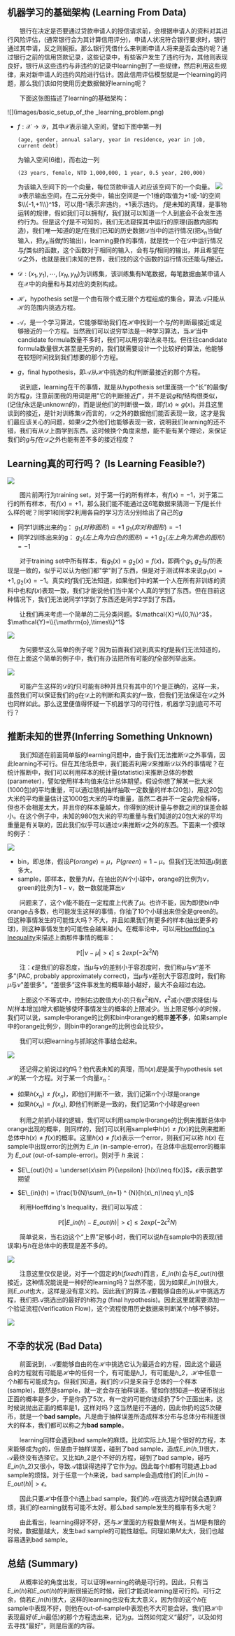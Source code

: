 ## 机器学习的基础架构 (Learning From Data)

&emsp;&emsp;银行在决定是否要通过贷款申请人的授信请求前，会根据申请人的资料对其进行风险评估，(通常银行会为其计算信用评分)，申请人状况符合银行要求时，银行通过其申请，反之则婉拒。那么银行凭借什么来判断申请人将来是否会违约呢？通过银行之前的信用贷款记录，这些记录中，有些客户发生了违约行为，其他则表现良好，银行从这些违约与非违约的记录中learning到了一些规律，然后利用这些规律，来对新申请人的违约风险进行估计。因此信用评估模型就是一个learning的问题，那么我们该如何使用历史数据做好learning呢？

&emsp;&emsp;下面这张图描述了learning的基础架构：

![](images/basic_setup_of_the _learning_problem.png)

 - $f:\mathcal{X} \to \mathcal{Y}$，其中$\mathcal{X}$表示输入空间，譬如下图中第一列
 
    ``(age, gender, annual salary, year in residence, year in job, current debt)``

    为输入空间(6维)，而右边一列
    
    ``(23 years, female, NTD 1,000,000, 1 year, 0.5 year, 200,000)``
    
    为该输入空间下的一个向量，每位贷款申请人对应该空间下的一个向量。
![](images/feature_vector.png)
    $\mathcal{Y}$表示输出空间，在二元分类中，输出空间是一个1维的取值为+1或-1的空间 $\\{-1,+1\\}^1$，可以用-1表示非违约，+1表示违约。
    $f$是未知的真理，是事物运转的规律，假如我们可以拥有$f$，我们就可以知道一个人到底会不会发生违约行为。但是这个$f$是不可知的，我们无法窥探其中运行的原理(函数内部构造)，我们唯一知道的是$f$在我们已知的历史数据$\mathcal{D}$当中的运行情况(把$x_n$当做$f$输入，把$y_n$当做$f$的输出)，learning要作的事情，就是找一个在$\mathcal{D}$中运行情况与$f$类似的函数，这个函数对于相同的输入，会有与$f$相同的输出，并且希望在$\mathcal{D}$之外，也就是我们未知的世界，我们找的这个函数的运行情况还能与$f$接近。
    
    

 - $\mathcal{D}:(x_1,y_1), \dotsb,(x_N,y_N)$为训练集，该训练集有N笔数据，每笔数据由某申请人在$\mathcal{X}$中的向量和与其对应的类别构成。
 - $\mathcal{H}$，hypothesis set是一个由有限个或无限个方程组成的集合，算法$\mathcal{A}$只能从$\mathcal{H}$的范围内挑选方程。
 
 - $\mathcal{A}$，是一个学习算法，它能够帮助我们在$\mathcal{H}$中找到一个与$f$的判断最接近或足够接近的一个方程。当然我们可以说穷举法是一种学习算法，当$\mathcal{H}$当中candidate formula数量不多时，我们可以用穷举法来寻找。但往往candidate formula数量很大甚至是无穷的，我们就需要设计一个比较好的算法，他能够在较短时间找到我们想要的那个方程。
 
 - $g$，final hypothesis，即$\mathcal{A}$从$\mathcal{H}$中挑选的和$f$判断最接近的那个方程。
 
&emsp;&emsp;说到底，learning在干的事情，就是从hypothesis set里面挑一个“长”的最像$f$的方程$g$，注意前面我的用词是用"它的判断接近$f$"，并不是说$g$和$f$结构很类似，(记住$f$永远是unknown的)，而是说他们的判断很一致，即$f(x)\approx g(x)$。并且这里谈到的接近，是针对训练集$\mathcal{D}$而言的，$\mathcal{D}$之外的数据他们能否表现一致，这才是我们最应该关心的问题，如果$\mathcal{D}$之外他们也能够表现一致，说明我们learning的还不错，我们有从$\mathcal{D}$上面学到东西。这时候换个角度来想，能不能有某个理论，来保证我们的$g$与$f$在$\mathcal{D}$之外也能有差不多的接近程度？

## Learning真的可行吗？ (Is Learning Feasible?)
![](images/a_learning_puzzle.png)

&emsp;&emsp;图片前两行为training set，对于第一行的所有样本，有$f(x)=-1$，对于第二行的所有样本，有$f(x)=+1$，那么我们能不能通过这6笔数据来猜测一下$f$是长什么样的呢？同学1和同学2利用各自的学习方法分别给出了自己的$g$ 

 - 同学1训练出来的g：
   $g_1(对称图形)=+1$
   $g_1(非对称图形)=-1$
 - 同学2训练出来的g：
   $g_2(左上角为白色的图形)=+1$
   $g_2(左上角为黑色的图形)=-1$

&emsp;&emsp;对于training set中所有样本，有$g_1(x)=g_2(x)=f(x)$，即两个$g_1,g_2$与$f$的表现是一致的，似乎可以认为他们都"学"到了东西，但是对于测试样本来说$g_1(x)=+1,g_2(x)=-1$。真实的$f$我们无法知道，如果他们中的某一个人在所有非训练的资料中也和$f(x)$表现一致，我们才能说他们当中某个人真的学到了东西。但在目前这种情况下，我们无法说同学1学到了东西还是同学2学到了东西。

&emsp;&emsp;让我们再来考虑一个简单的二元分类问题。$\mathcal{X}=\\{0,1\\}^3$，$\mathcal{Y}=\\{\mathrm{o},\times\\}^1$
    
![](images/a_simple_binary_classification_problem.png)

&emsp;&emsp;为何要举这么简单的例子呢？因为前面我们说到真实的$f$是我们无法知道的，但在上面这个简单的例子中，我们有办法把所有可能的$f$全部列举出来。

![](images/no_free_lunch.png)

&emsp;&emsp;可能产生这样的$\mathcal{D}$的$f$只可能有8种并且只有其中的1个是正确的，这样一来，虽然我们可以保证我们的$g$在$\mathcal{D}$上的判断和真实的$f$一致，但我们无法保证在$\mathcal{D}$之外也同样如此。那么这里便值得怀疑一下机器学习的可行性，机器学习到底可不可行？

## 推断未知的世界(Inferring Something Unknown)
&emsp;&emsp;我们知道在前面简单版的learning问题中，由于我们无法推断$\mathcal{D}$之外事情，因此learning不可行。但在其他场景中，我们能否利用$\mathcal{D}$来推断$\mathcal{D}$以外的事情呢？在统计推断中，我们可以利用样本的统计量(statistic)来推断总体的参数(parameter)，譬如使用样本均值来估计总体期望。假设你想了解某一批大米(1000包)的平均重量，可以通过随机抽样抽取一定数量的样本(20包)，用这20包大米的平均重量估计这1000包大米的平均重量，虽然二者并不一定会完全相等，但也不会相差太大，并且你的样本量越大，你得到的统计量与参数之间的误差会越小。在这个例子中，未知的980包大米的平均重量与我们知道的20包大米的平均重量是有关联的，因此我们似乎可以通过$\mathcal{D}$来推断$\mathcal{D}$之外的东西。下面来一个摸球的例子：

![](images/bin_sample.png)

 - bin，即总体，假设$P(orange)=\mu$，$P(green)=1-\mu$。但我们无法知道$\mu$到底多大。
 - sample，即样本，数量为$N$，在抽出的$N$个小球中，orange的比例为$\nu$，green的比例为$1-\nu$，数一数就能算出$\nu$

&emsp;&emsp;问题来了，这个$\nu$能不能在一定程度上代表了$\mu$。也许不能，因为即使bin中orange占多数，也可能发生这样的事情，你抽了10个小球出来但全是green的。但这种事情发生的可能性大吗？不大，并且如果我们有更多的样本(抽出更多的球)，则这种事情发生的可能性会越来越小。在概率论中，可以用[Hoeffding's Inequality](http://en.wikipedia.org/wiki/Hoeffding's_inequality)来描述上面那件事情的概率：

$$\mathbb{P}[|\nu-\mu|>\epsilon]\leq 2exp(-2\epsilon ^2N)$$

&emsp;&emsp;注：$\epsilon$是我们的容忍度，当$\mu$与$\nu$的差别小于容忍度时，我们称$\mu$与$\nu$“差不多”(PAC, probably approximately correct)，当$\mu$与$\nu$差别大于容忍度时，我们称$\mu$与$\nu$"差很多"。“差很多”这件事发生的概率越小越好，最大不会超过右边。

&emsp;&emsp;上面这个不等式中，控制右边数值大小的只有$\epsilon ^2$和$N$，$\epsilon ^2$减小(要求降低)与$N$(样本增加)增大都能够使坏事情发生的概率的上限减少。当上限足够小的时候，我们可以说，sample中orange的比例和bin中orange的概率**差不多**，如果sample中的orange比例少，则bin中的orange的比例也会比较少。

&emsp;&emsp;我们可以把learning与抓球这件事结合起来。

![](images/marble_learning.png)

&emsp;&emsp;还记得之前说过的$f$吗？他代表未知的真理，而$h(x)是$是属于hypothesis set $\mathcal{H}$的某一个方程。对于某一个向量$x_n$：

 - 如果$h(x_n)\neq f(x_n)$，即他们判断不一致，我们记第n个小球是orange
 - 如果$h(x_n)=f(x_n)$, 即他们判断是一致的，我们记第n个小球是green

&emsp;&emsp;利用之前抓小球的逻辑，我们可以利用sample中orange的比例来推断总体中orange出现的概率，则同样的，我们可以利用sample中$h(x)\neq f(x)$的比例来推断总体中$h(x)\neq f(x)$的概率。这里$h(x)\neq f(x)$表示一个error，则我们可以称 $h(x)$ 在sample中出现error的比例为 $E\_{in}$ (in-sample-error)，在总体中出现error的概率为 $E\_{out}$ (out-of-sample-error)。则对于 $h$ 来说：

 - $E\_{out}(h) = \underset{x\sim P}{\epsilon} [h(x)\neq f(x)]$，$\epsilon$表示数学期望

 - $E\_{in}(h) = \frac{1}{N}\sum\_{n=1} ^ {N}[h(x\_n)\neq y\_n]$

&emsp;&emsp;利用Hoeffding's Inequality，我们可以写成：

$$\mathbb{P}[|E\_{in}(h)-E\_{out}(h)|\gt \epsilon]\leq 2 exp(-2\epsilon ^2N)$$

&emsp;&emsp;简单说来，当右边这个“上界”足够小时，我们可以说$h$在sample中的表现(错误率)与$h$在总体中的表现是差不多的。

![](images/setup_of_the_learning_problem_add_components.png)

&emsp;&emsp;注意这里仅仅是说，对于一个固定的$h (fixed h)$而言，$E\_{in}(h)$会与$E\_{out}(h)$很接近，这种情况能说是一种好的learning吗？当然不能，因为如果$E\_{in}(h)$很大，则$E\_{out}$也大，这样是没有意义的。因此我们的算法$\mathcal{A}$要能够自由的从$\mathcal{H}$中挑选方程，我们把$\mathcal{A}$挑选出的最好的$h$称为$g$ (final hypothesis)。因此这里就需要添加一个验证流程(Verification Flow)，这个流程使用历史数据来判断某个$h$够不够好。

![](images/verification_flow.png)

## 不幸的状况 (Bad Data)
&emsp;&emsp;前面说到，$\mathcal{A}$要能够自由的在$\mathcal{H}$中挑选它认为最适合的方程，因此这个最适合的方程就有可能是$\mathcal{H}$中的任何一个，有可能是$h\_1$，有可能是$h\_2$，$\mathcal{H}$中任意一个$h$都有可能成为$g$。但我们知道，我们的$\mathcal{D}$只是来自于总体的一个样本 (sample)，既然是sample，就一定会存在抽样误差。譬如你想知道一枚硬币抛出正面的概率是多少，于是你扔了5次，有一定的可能你连续扔了5个正面出来，这时候说抛出正面的概率是1，这样对吗？这当然是行不通的，因此你扔的这5次硬币，就是一个**bad sample**。凡是由于抽样误差所造成样本分布与总体分布相差很大的样本，我们都可以称之为**bad sample**。

&emsp;&emsp;learning同样会遇到bad sample的麻烦。比如实际上$h\_1$是个很好的方程，本来能够成为$g$的，但是由于抽样误差，碰到了bad sample，造成$E\_{in}(h\_1)$很大，$\mathcal{A}$最终没有选择它。又比如$h\_2$是个不好的方程，碰到了bad sample，碰巧$E\_{in}(h\_2)$又很小，导致$\mathcal{A}$错误得选择了它作为$g$。因此每个$h$都有可能遇上bad sample的烦恼。对于任意一个$h$来说，bad sample会造成他们的$| E\_{in}(h) - E\_{out}(h) | > \epsilon$。

&emsp;&emsp;因此只要$\mathcal{H}$中任意个$h$遇上bad sample，我们的$\mathcal{A}$在挑选方程时就会遇到麻烦，我们的learning就有可能不太好。那么bad sample发生的概率有多大呢？

<script type="math/tex; mode=display">
\begin{aligned}
\ & \mathbb{P}_{\mathcal{D}}[BAD\ \mathcal{D}] \\\
\ & = \mathbb{P}_{\mathcal{D}}[BAD\ \mathcal{D}\ for\ h_1\ or\ BAD\ \mathcal{D}\ for\ h_2\ or\ ...\ or\ BAD\ \mathcal{D}\ for\ h_M]\\\
\ & \leq \mathbb{P}_{\mathcal{D}}[BAD\ \mathcal{D}\ for\ h_1] + \mathbb{P}_{\mathcal{D}}[BAD\ \mathcal{D}\ for\ h_2]+...+\mathbb{P}_{\mathcal{D}}[BAD\ \mathcal{D}\ for\ h_M] \\\
\ & \leq 2exp(-2\epsilon ^2N) + \leq 2exp(-2\epsilon ^2N) + ... + \leq 2exp(-2\epsilon ^2N) \\\
\ & = 2Mexp(-2\epsilon ^2N)
\end{aligned}
</script>

&emsp;&emsp;由此看出，learning得好不好，还与$\mathcal{H}$里面的方程数量$M$有关。当$M$是有限的时候，数据量越大，发生bad sample的可能性越低。同理如果$M$太大，我们也越容易遇到bad sample。

## 总结 (Summary)
&emsp;&emsp;从概率论的角度出发，可以证明learning的确是可行的。因此，只有当$E\_{in}(h)$和$E\_{out}(h)$的判断很接近的时候，我们才能说learning是可行的。可行之余，倘若$E\_{in}(h)$很大，这样的learning也没有太大意义，因为你的这个$h$在sample中表现不好，则他在out-of-sample中表现也不大可能会好。我们把$\mathcal{H}$中表现最好($E\_{in}$最低)的那个方程选出来，记为$g$。当然如何定义“最好”，以及如何去寻找“最好”，则是后面的内容。
